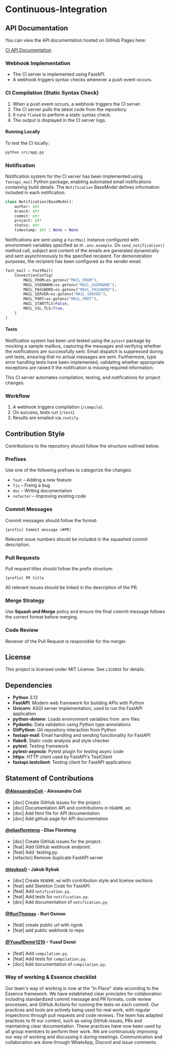 # Continuous-Integration

## API Documentation


You can view the API documentation hosted on GitHub Pages here:

[CI API Documentation](https://group-18-dd2480.github.io/Continuous-Integration/)

### Webhook Implementation
- The CI server is implemented using FastAPI.
- A webhook triggers syntax checks whenever a push event occurs.

### CI Compilation (Static Syntax Check)

1. When a push event occurs, a webhook triggers the CI server.
2. The CI server pulls the latest code from the repository.
3. It runs `flake8` to perform a static syntax check.
4. The output is displayed in the CI server logs.

#### Running Locally
To test the CI locally:
```bash
python src/app.py
```

### Notification
Notification system for the CI server has been implemented using `fastapi_mail` Python package, enabling automated email notifications containing build details. The `Notification` BaseModel defines information included in each notification. 
```python
class Notification(BaseModel):
    author: str
    branch: str
    commit: str
    project: str
    status: str
    timestamp: str | None = None
```
Notifications are sent using a `FastMail` instance configured with environment variables specified as in `.env.example`. On `send_notification()` method call, subject and content of the emails are generated dynamically and sent asynchronously to the specified recipient. For demonstration purposes, the recipient has been configured as the sender email.
```python
fast_mail = FastMail(
    ConnectionConfig(
        MAIL_FROM=os.getenv("MAIL_FROM"),
        MAIL_USERNAME=os.getenv("MAIL_USERNAME"),
        MAIL_PASSWORD=os.getenv("MAIL_PASSWORD"),
        MAIL_SERVER=os.getenv("MAIL_SERVER"),
        MAIL_PORT=os.getenv("MAIL_PORT"),
        MAIL_STARTTLS=False,
        MAIL_SSL_TLS=True,
    )
)
```


#### Tests
Notification system has been unit tested using the `pytest` package by mocking a sample mailbox, capturing the messages and verifying whether the notifications are successfully sent. Email dispatch is suppressed during unit tests, ensuring that no actual messages are sent. Furthermore, type error handling tests have been implemented, validating whether appropriate exceptions are raised if the notification is missing required information.

This CI server automates compilation, testing, and notifications for project changes.

### Workflow
1. A webhook triggers compilation (`/compile`).
2. On success, tests run (`/test`).
3. Results are emailed via `/notify`.

## Contribution Style

Contributions to the repository should follow the structure outlined below.

### **Prefixes**

Use one of the following prefixes to categorize the changes:

- `feat` – Adding a new feature
- `fix` – Fixing a bug
- `doc` – Writing documentation
- `refactor` – Improving existing code

### **Commit Messages**  

Commit messages should follow the format:  

```  
[prefix] Commit message (#PR)  
```  

Relevant issue numbers should be included in the squashed commit description.  

### **Pull Requests**

Pull request titles should follow the prefix structure:

```
[prefix] PR title
```

All relevant issues should be linked in the description of the PR.

### **Merge Strategy**

Use **Squash and Merge** policy and ensure the final commit message follows the correct format before merging.

### Code Review

Reviever of the Pull Request is responsible for the merger.

## License

This project is licensed under MIT License. See `LICENSE` for details.

## Dependencies

- **Python** 3.13
- **FastAPI**: Modern web framework for building APIs with Python
- **Uvicorn**: ASGI server implementation, used to run the FastAPI application
- **python-dotenv**: Loads environment variables from .env files
- **Pydantic**: Data validation using Python type annotations
- **GitPython**: Git repository interaction from Python
- **fastapi-mail**: Email handling and sending functionality for FastAPI
- **flake8**: Static code analysis and style checker
- **pytest**: Testing framework
- **pytest-asyncio**: Pytest plugin for testing async code
- **httpx**: HTTP client used by FastAPI's TestClient
- **fastapi.testclient**: Testing client for FastAPI applications

## Statement of Contributions

#### [@AlessandroColi](https://github.com/AlessandroColi) - Alessandro Coli

- [doc] Create GitHub issues for the project.
- [doc] Documentation API and contributions in `README.md`.
- [doc] Add html file for API documentation
- [doc] Add github page for API documentation


#### [@eliasfloreteng](https://github.com/eliasfloreteng) - Elias Floreteng

- [doc] Create GitHub issues for the project.
- [feat] Add GitHub webhook endpoint.
- [feat] Add `testing.py.
- [refactor] Remove duplicate FastAPI server


#### [@laykos0](https://github.com/laykos0) - Jakub Rybak

- [doc] Create `README.md` with contribution style and license sections
- [feat] add Skeleton Code for FastAPI.
- [feat] Add `notification.py`.
- [feat] Add tests for `notification.py`.
- [doc] Add documentation of `notification.py`.


#### [@RuriThomas](https://github.com/RuriThomas) - Ruri Osmon
- [feat] create public url with ngrok 
- [feat] add public webhook to repo

#### [@YusufDemir1210](https://github.com/YusufDemir1210) - Yusuf Demir
- [feat] Add `compilation.py`.
- [feat] Add tests for `compilation.py`.
- [doc] Add documentation of `compilation.py`.

### Way of working & Essence checklist

Our team's way of working is now at the "In Place" state according to the Essence framework. We have established clear principles for collaboration including standardized commit message and PR formats, code review processes, and GitHub Actions for running the tests on each commit. Our practices and tools are actively being used for real work, with regular inspections through pull requests and code reviews. The team has adapted practices to fit our context, such as using GitHub issues, PRs and maintaining clear documentation. These practices have now been used by all group members to perform their work. We are continuously improving our way of working and discussing it during meetings. Communication and collaboration are done through WhatsApp, Discord and issue comments.